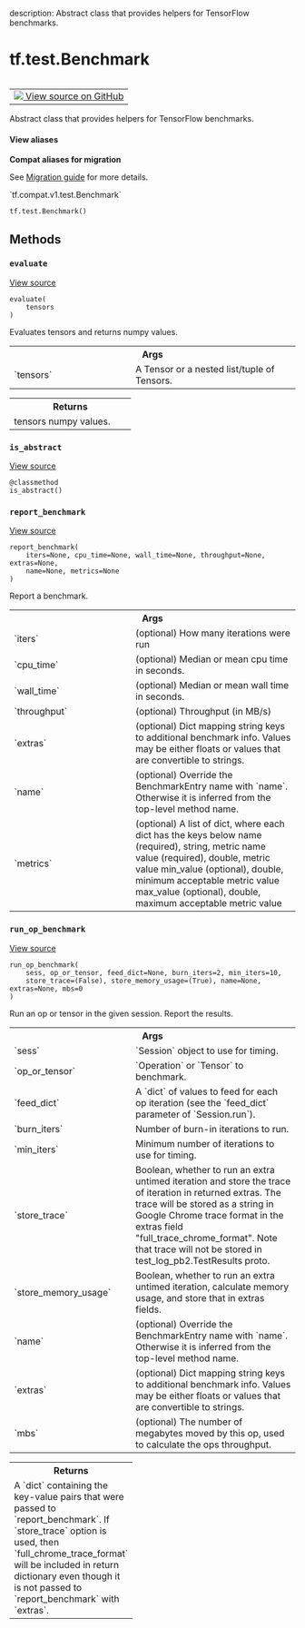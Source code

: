 description: Abstract class that provides helpers for TensorFlow benchmarks.

<div itemscope itemtype="http://developers.google.com/ReferenceObject">
<meta itemprop="name" content="tf.test.Benchmark" />
<meta itemprop="path" content="Stable" />
<meta itemprop="property" content="__init__"/>
<meta itemprop="property" content="evaluate"/>
<meta itemprop="property" content="is_abstract"/>
<meta itemprop="property" content="report_benchmark"/>
<meta itemprop="property" content="run_op_benchmark"/>
</div>

# tf.test.Benchmark

<!-- Insert buttons and diff -->

<table class="tfo-notebook-buttons tfo-api nocontent" align="left">
<td>
  <a target="_blank" href="https://github.com/tensorflow/tensorflow/blob/r2.3/tensorflow/python/platform/benchmark.py#L288-L420">
    <img src="https://www.tensorflow.org/images/GitHub-Mark-32px.png" />
    View source on GitHub
  </a>
</td>
</table>



Abstract class that provides helpers for TensorFlow benchmarks.

<section class="expandable">
  <h4 class="showalways">View aliases</h4>
  <p>
<b>Compat aliases for migration</b>
<p>See
<a href="https://www.tensorflow.org/guide/migrate">Migration guide</a> for
more details.</p>
<p>`tf.compat.v1.test.Benchmark`</p>
</p>
</section>

<pre class="devsite-click-to-copy prettyprint lang-py tfo-signature-link">
<code>tf.test.Benchmark()
</code></pre>



<!-- Placeholder for "Used in" -->


## Methods

<h3 id="evaluate"><code>evaluate</code></h3>

<a target="_blank" href="https://github.com/tensorflow/tensorflow/blob/r2.3/tensorflow/python/platform/benchmark.py#L410-L420">View source</a>

<pre class="devsite-click-to-copy prettyprint lang-py tfo-signature-link">
<code>evaluate(
    tensors
)
</code></pre>

Evaluates tensors and returns numpy values.


<!-- Tabular view -->
 <table class="responsive fixed orange">
<colgroup><col width="214px"><col></colgroup>
<tr><th colspan="2">Args</th></tr>

<tr>
<td>
`tensors`
</td>
<td>
A Tensor or a nested list/tuple of Tensors.
</td>
</tr>
</table>



<!-- Tabular view -->
 <table class="responsive fixed orange">
<colgroup><col width="214px"><col></colgroup>
<tr><th colspan="2">Returns</th></tr>
<tr class="alt">
<td colspan="2">
tensors numpy values.
</td>
</tr>

</table>



<h3 id="is_abstract"><code>is_abstract</code></h3>

<a target="_blank" href="https://github.com/tensorflow/tensorflow/blob/r2.3/tensorflow/python/platform/benchmark.py#L297-L301">View source</a>

<pre class="devsite-click-to-copy prettyprint lang-py tfo-signature-link">
<code>@classmethod</code>
<code>is_abstract()
</code></pre>




<h3 id="report_benchmark"><code>report_benchmark</code></h3>

<a target="_blank" href="https://github.com/tensorflow/tensorflow/blob/r2.3/tensorflow/python/platform/benchmark.py#L242-L271">View source</a>

<pre class="devsite-click-to-copy prettyprint lang-py tfo-signature-link">
<code>report_benchmark(
    iters=None, cpu_time=None, wall_time=None, throughput=None, extras=None,
    name=None, metrics=None
)
</code></pre>

Report a benchmark.


<!-- Tabular view -->
 <table class="responsive fixed orange">
<colgroup><col width="214px"><col></colgroup>
<tr><th colspan="2">Args</th></tr>

<tr>
<td>
`iters`
</td>
<td>
(optional) How many iterations were run
</td>
</tr><tr>
<td>
`cpu_time`
</td>
<td>
(optional) Median or mean cpu time in seconds.
</td>
</tr><tr>
<td>
`wall_time`
</td>
<td>
(optional) Median or mean wall time in seconds.
</td>
</tr><tr>
<td>
`throughput`
</td>
<td>
(optional) Throughput (in MB/s)
</td>
</tr><tr>
<td>
`extras`
</td>
<td>
(optional) Dict mapping string keys to additional benchmark info.
Values may be either floats or values that are convertible to strings.
</td>
</tr><tr>
<td>
`name`
</td>
<td>
(optional) Override the BenchmarkEntry name with `name`.
Otherwise it is inferred from the top-level method name.
</td>
</tr><tr>
<td>
`metrics`
</td>
<td>
(optional) A list of dict, where each dict has the keys below
name (required), string, metric name
value (required), double, metric value
min_value (optional), double, minimum acceptable metric value
max_value (optional), double, maximum acceptable metric value
</td>
</tr>
</table>



<h3 id="run_op_benchmark"><code>run_op_benchmark</code></h3>

<a target="_blank" href="https://github.com/tensorflow/tensorflow/blob/r2.3/tensorflow/python/platform/benchmark.py#L303-L408">View source</a>

<pre class="devsite-click-to-copy prettyprint lang-py tfo-signature-link">
<code>run_op_benchmark(
    sess, op_or_tensor, feed_dict=None, burn_iters=2, min_iters=10,
    store_trace=(False), store_memory_usage=(True), name=None, extras=None, mbs=0
)
</code></pre>

Run an op or tensor in the given session.  Report the results.


<!-- Tabular view -->
 <table class="responsive fixed orange">
<colgroup><col width="214px"><col></colgroup>
<tr><th colspan="2">Args</th></tr>

<tr>
<td>
`sess`
</td>
<td>
`Session` object to use for timing.
</td>
</tr><tr>
<td>
`op_or_tensor`
</td>
<td>
`Operation` or `Tensor` to benchmark.
</td>
</tr><tr>
<td>
`feed_dict`
</td>
<td>
A `dict` of values to feed for each op iteration (see the
`feed_dict` parameter of `Session.run`).
</td>
</tr><tr>
<td>
`burn_iters`
</td>
<td>
Number of burn-in iterations to run.
</td>
</tr><tr>
<td>
`min_iters`
</td>
<td>
Minimum number of iterations to use for timing.
</td>
</tr><tr>
<td>
`store_trace`
</td>
<td>
Boolean, whether to run an extra untimed iteration and
store the trace of iteration in returned extras.
The trace will be stored as a string in Google Chrome trace format
in the extras field "full_trace_chrome_format". Note that trace
will not be stored in test_log_pb2.TestResults proto.
</td>
</tr><tr>
<td>
`store_memory_usage`
</td>
<td>
Boolean, whether to run an extra untimed iteration,
calculate memory usage, and store that in extras fields.
</td>
</tr><tr>
<td>
`name`
</td>
<td>
(optional) Override the BenchmarkEntry name with `name`.
Otherwise it is inferred from the top-level method name.
</td>
</tr><tr>
<td>
`extras`
</td>
<td>
(optional) Dict mapping string keys to additional benchmark info.
Values may be either floats or values that are convertible to strings.
</td>
</tr><tr>
<td>
`mbs`
</td>
<td>
(optional) The number of megabytes moved by this op, used to
calculate the ops throughput.
</td>
</tr>
</table>



<!-- Tabular view -->
 <table class="responsive fixed orange">
<colgroup><col width="214px"><col></colgroup>
<tr><th colspan="2">Returns</th></tr>
<tr class="alt">
<td colspan="2">
A `dict` containing the key-value pairs that were passed to
`report_benchmark`. If `store_trace` option is used, then
`full_chrome_trace_format` will be included in return dictionary even
though it is not passed to `report_benchmark` with `extras`.
</td>
</tr>

</table>





